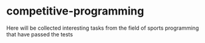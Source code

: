 # competitive-programming
Here will be collected interesting tasks from the field of sports programming that have passed the tests
